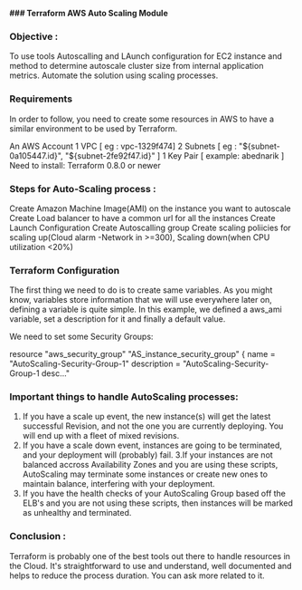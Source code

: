 **### Terraform AWS Auto Scaling Module**

### Objective :
To use tools Autoscalling and LAunch configuration for EC2 instance and method to determine autoscale cluster size from internal application metrics. Automate the solution using scaling processes.

### Requirements

In order to follow, you need to create some resources in AWS to have a similar environment to be used by Terraform.

An AWS Account
1 VPC [ eg : vpc-1329f474]
2 Subnets [ eg : "${subnet-0a105447.id}", "${subnet-2fe92f47.id}" ]
1 Key Pair [ example: abednarik ]
Need to install: Terraform 0.8.0 or newer


### Steps for Auto-Scaling process :

Create Amazon Machine Image(AMI) on the instance you want to autoscale
Create Load balancer to have a common url for all the instances
Create Launch Configuration
Create Autoscalling group
Create scaling poliicies for scaling up(Cloud alarm -Network in >=300), Scaling down(when CPU utilization <20%)

### Terraform Configuration

The first thing we need to do is to create same variables. As you might know, variables store information that we will use everywhere later on, defining a variable is quite simple. In this example, we defined a aws_ami variable, set a description for it and finally a default value.

We need to set some Security Groups:

resource "aws_security_group" "AS_instance_security_group" {
  name        = "AutoScaling-Security-Group-1"
  description = "AutoScaling-Security-Group-1 desc..."


### Important things to handle AutoScaling processes:

1. If you have a scale up event, the new instance(s) will get the latest successful Revision, and not the one you are currently deploying. You will end up with a fleet of mixed revisions.
2. If you have a scale down event, instances are going to be terminated, and your deployment will (probably) fail.
3.If your instances are not balanced accross Availability Zones and you are using these scripts, AutoScaling may terminate some instances or create new ones to maintain balance, interfering with your deployment.
4. If you have the health checks of your AutoScaling Group based off the ELB's and you are not using these scripts, then instances will be marked as unhealthy and terminated.

### **Conclusion** : 

Terraform is probably one of the best tools out there to handle resources in the Cloud. It's straightforward to use and understand, well documented and helps to reduce the process duration. You can ask more related to it.

